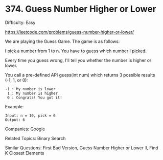 # 374. Guess Number Higher or Lower

Difficulty: Easy

https://leetcode.com/problems/guess-number-higher-or-lower/

We are playing the Guess Game. The game is as follows:

I pick a number from 1 to n. You have to guess which number I picked.

Every time you guess wrong, I'll tell you whether the number is higher or lower.

You call a pre-defined API guess(int num) which returns 3 possible results (-1, 1, or 0):
```
-1 : My number is lower
 1 : My number is higher
 0 : Congrats! You got it!
 ```

Example:
```
Input: n = 10, pick = 6
Output: 6
```

Companies: Google

Related Topics: Binary Search

Similar Questions: First Bad Version, Guess Number Higher or Lower II, Find K Closest Elements
